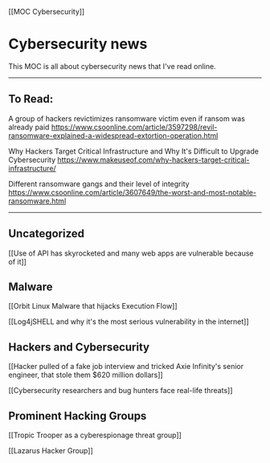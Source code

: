 [[MOC Cybersecurity]]

# Cybersecurity news
This MOC is all about cybersecurity news that I've read online.

---
## To Read:
A group of hackers revictimizes ransomware victim even if ransom was already paid
https://www.csoonline.com/article/3597298/revil-ransomware-explained-a-widespread-extortion-operation.html

Why Hackers Target Critical Infrastructure and Why It's Difficult to Upgrade Cybersecurity
https://www.makeuseof.com/why-hackers-target-critical-infrastructure/

Different ransomware gangs and their level of integrity 
https://www.csoonline.com/article/3607649/the-worst-and-most-notable-ransomware.html

---
## Uncategorized

[[Use of API has skyrocketed and many web apps are vulnerable because of it]]


## Malware

[[Orbit Linux Malware that hijacks Execution Flow]]


[[Log4jSHELL and why it's the most serious vulnerability in the internet]]



## Hackers and Cybersecurity


[[Hacker pulled of a fake job  interview and tricked Axie Infinity's senior engineer, that stole them $620 million dollars]]


[[Cybersecurity researchers and bug hunters face real-life threats]]




## Prominent Hacking Groups


[[Tropic Trooper as a cyberespionage threat group]]


[[Lazarus Hacker Group]]












